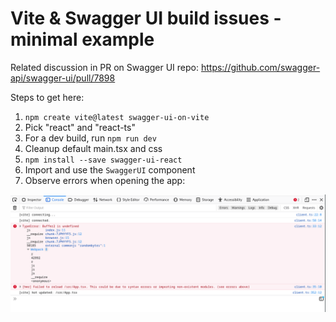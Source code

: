 # Vite & Swagger UI build issues - minimal example

Related discussion in PR on Swagger UI repo: https://github.com/swagger-api/swagger-ui/pull/7898

Steps to get here:

1. `npm create vite@latest swagger-ui-on-vite`
2. Pick "react" and "react-ts"
3. For a dev build, run `npm run dev`
4. Cleanup default main.tsx and css
5. `npm install --save swagger-ui-react`
6. Import and use the `SwaggerUI` component
7. Observe errors when opening the app:

![](swagger-ui-component-error-randombytes.png)
